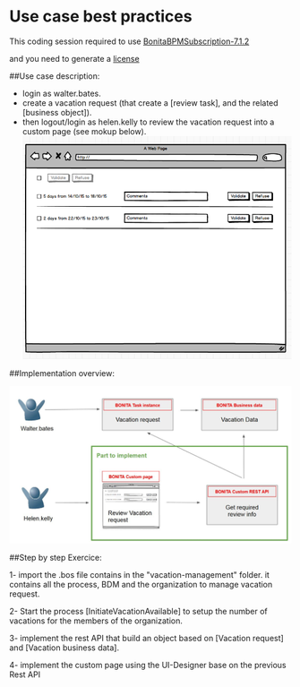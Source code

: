 # Use case best practices

This coding session required to use [BonitaBPMSubscription-7.1.2](https://drive.google.com/a/bonitasoft.com/file/d/0B1YJSVB3Qh-9WklYREpmcDZ6dFk/view?usp=sharing)

and you need to generate a [license](https://v2.customer.bonitasoft.com/license/request) 



##Use case description:

- login as walter.bates.
- create a vacation request (that create a [review task], and the related [business object]). 
- then logout/login as helen.kelly to review the vacation request into a custom page (see mokup below).
![Mockup](/use-case-best-practices/vacation-management/mockup.png?raw=true "Mockup for the review vacation page") 


##Implementation overview:

![exercice](/use-case-best-practices/vacation-management/part1_overview.jpg?raw=true "exercice overview") 


##Step by step Exercice:

1- import the .bos file contains in the "vacation-management" folder.
it contains all the process, BDM and the organization to manage vacation request.

2- Start the process [InitiateVacationAvailable] to setup the number of vacations for the members of the organization.

3- implement the rest API that build an object based on [Vacation request] and [Vacation business data].

4- implement the custom page using the UI-Designer base on the previous Rest API




